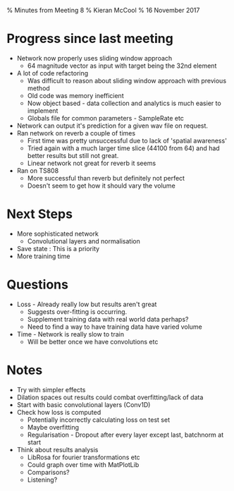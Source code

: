 % Minutes from Meeting 8
% Kieran McCool
% 16 November 2017

# Progress since last meeting

* Network now properly uses sliding window approach
    - 64 magnitude vector as input with target being the 32nd element
* A lot of code refactoring
    - Was difficult to reason about sliding window approach with previous method
    - Old code was memory inefficient
    - Now object based - data collection and analytics is much easier to implement
    - Globals file for common parameters - SampleRate etc
* Network can output it's prediction for a given wav file on request.
* Ran network on reverb a couple of times
    - First time was pretty unsuccessful due to lack of 'spatial awareness'
    - Tried again with a much larger time slice (44100 from 64) and had better results but still not great.
    - Linear network not great for reverb it seems
* Ran on TS808
    - More successful than reverb but definitely not perfect
    - Doesn't seem to get how it should vary the volume

# Next Steps

* More sophisticated network 
    - Convolutional layers and normalisation
* Save state : This is a priority
* More training time

# Questions

* Loss - Already really low but results aren't great
    - Suggests over-fitting is occurring.
    - Supplement training data with real world data perhaps?
    - Need to find a way to have training data have varied volume
* Time - Network is really slow to train
    - Will be better once we have convolutions etc


# Notes

* Try with simpler effects
* Dilation spaces out results could combat overfitting/lack of data
* Start with basic convolutional layers (Conv1D) 
* Check how loss is computed
    - Potentially incorrectly calculating loss on test set
    - Maybe overfitting
    - Regularisation - Dropout after every layer except last, batchnorm at start
* Think about results analysis
    - LibRosa for fourier transformations etc
    - Could graph over time with MatPlotLib
    - Comparisons?
    - Listening? 
